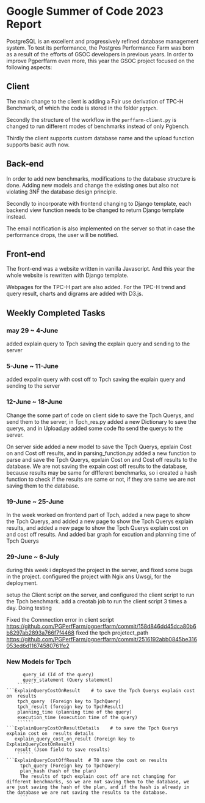 # Google Summer of Code 2023 Report

PostgreSQL is an excellent and progressively refined database management system. To test its performance, the Postgres Performance Farm was born as a result of the efforts of GSOC developers in previous years. In order to improve Pgperffarm even more, this year the GSOC project focused on the following aspects:




## Client

The main change to the client is adding a Fair use derivation of TPC-H Benchmark, of which the code is stored in the folder `pgtpch`.

Secondly the structure of the workflow in the `perffarm-client.py` is changed to run different modes of benchmarks instead of only Pgbench.

Thirdly the client supports custom database name and the upload function supports basic auth now. 

## Back-end

In order to add new benchmarks, modifications to the database structure is done. Adding new models and change the existing ones but also not violating 3NF the database design principle.

Secondly to incorporate with frontend changing to Django template, each backend view function needs to be changed to return Django template instead.

The email notification is also implemented on the server so that in case the performance drops, the user will be notified.

## Front-end

The front-end was a website written in vanilla Javascript. And this year the whole website is rewritten with Django template.

Webpages for the TPC-H part are also added. For the TPC-H trend and query result, charts and digrams are added with D3.js.

## Weekly Completed Tasks


### may 29 ~ 4-June 
added explain query to Tpch
saving the explain query and sending to the server

### 5-June ~ 11-June
added expalin query with cost off to Tpch
saving the explain query and sending to the server


### 12-June ~ 18-June
Change the some part of code on client side to save the Tpch Querys, and send them to the server, in Tpch_res.py  added a new Dictionary to save the  querys, and in Upload.py added some code  fto send the  querys to the server.

On server side added a new model to save the Tpch Querys, epxlain Cost on and Cost off results, and  in parsing_function.py added a new function   to parse and  save the Tpch Querys, epxlain Cost on and Cost off results to the database.
We are not saving the expain cost off results to the database, because results may be same for dffferent benchmarks, so i created  a hash function to check if the results are same or not, if they are same we are not saving them to the database.


### 19-June ~ 25-June
In the week worked on frontend part of Tpch, added a new page to show the Tpch Querys, and added a new page to show the Tpch Querys explain results, and added a new page to show the Tpch Querys explain cost on and cost off results.
And added bar graph for excution and planning time of Tpch Querys

### 29-June ~ 6-July

during this week i deployed the project in the server, and fixed some bugs in the project.
configured the project with Ngix ans Uwsgi, for the deployment.

setup the Client script on the server, and configured the client script to run the Tpch benchmark.
add a creotab job to run the client script  3 times a day.
Doing testing

Fixed the Connnection error in client script https://github.com/PGPerfFarm/pgperffarm/commit/158d846dd45dca80b6b8297ab2893a766f7f4468
fixed the tpch projetect_path                 https://github.com/PGPerfFarm/pgperffarm/commit/2516192abb0845be316053ed6d11674580761fe2


###  New Models for Tpch
```TpchQuery    # to save the Tpch Querys
      query_id (Id of the query)
      query_statement (Query statement)
    ``````
```ExplainQueryCostOnResult    # to save the Tpch Querys explain cost on  results
    tpch_query  (Foreign key to TpchQuery)
    tpch_result (foreign key to TpchResult)
    planning_time (planning time of the query)
    execution_time (execution time of the query)
    ``````
```ExplainQueryCostOnResultDetails    # to save the Tpch Querys explain cost on  results details
   explain_query_cost_on_result (Foreign key to ExplainQueryCostOnResult)
   result (Json field to save results)
    ``````  
```ExplainQueryCostOffResult  # TO save the cost on results
     tpch_query (Foreign key to TpchQuery)
     plan_hash (hash of the plan)
     The results of tpch explain cost off are not changing for different benchmarks, so we are not saving them to the database, we are just saving the hash of the plan, and if the hash is already in the database we are not saving the results to the database.
     ```